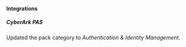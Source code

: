 
#### Integrations

##### CyberArk PAS
Updated the pack category to *Authentication & Identity Management*.
